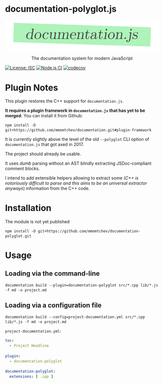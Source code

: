 # documentation-polyglot.js

<p align="center">
  <img src="https://raw.githubusercontent.com/documentationjs/documentation/master/.github/documentation-js-logo.png" width="650" />
</p>

<p align="center">
  The documentation system for modern JavaScript
</p>

[![License: ISC](https://img.shields.io/github/license/mmomtchev/documentation-polyglot)](https://github.com/mmomtchev/documentation-polyglot/blob/master/LICENSE)
[![Node.js CI](https://github.com/mmomtchev/documentation-polyglot/actions/workflows/node.js.yml/badge.svg)](https://github.com/mmomtchev/documentation-polyglot/actions/workflows/node.js.yml)
[![codecov](https://codecov.io/gh/mmomtchev/documentation-polyglot/branch/master/graph/badge.svg?token=NUOEAMLXG2)](https://codecov.io/gh/mmomtchev/documentation-polyglot)

# Plugin Notes

This plugin restores the C++ support for `documentation.js`.

**It requires a plugin framework in `documentation.js` that has yet to be merged**. You can install it from Github:

```
npm install -D git+https://github.com/mmomtchev/documentation.git#plugin-framework
```

It is currently slightly above the level of the old `--polyglot` CLI option of `documentation.js` that got axed in 2017.

The project should already be usable.

It uses *dumb* parsing without an AST blindly extracting JSDoc-compliant comment blocks.

I intend to add extensible helpers allowing to extract some (*C++ is notoriously difficult to parse and this aims to be an universal extractor anyways*) information from the C++ code.

# Installation

The module is not yet published

```
npm install -D git+https://github.com/mmomtchev/documentation-polyglot.git
```

# Usage

## Loading via the command-line

```
documentation build --plugin=documentation-polyglot src/*.cpp lib/*.js -f md -o project.md
```

## Loading via a configuration file

```
documentation build --config=project-documentation.yml src/*.cpp lib/*.js -f md -o project.md
```

`project-documentation.yml`:
```yml
toc:
  - Project Headline

plugin:
  - documentation-polyglot

documentation-polyglot:
  extensions: [ .cpp ]
```
